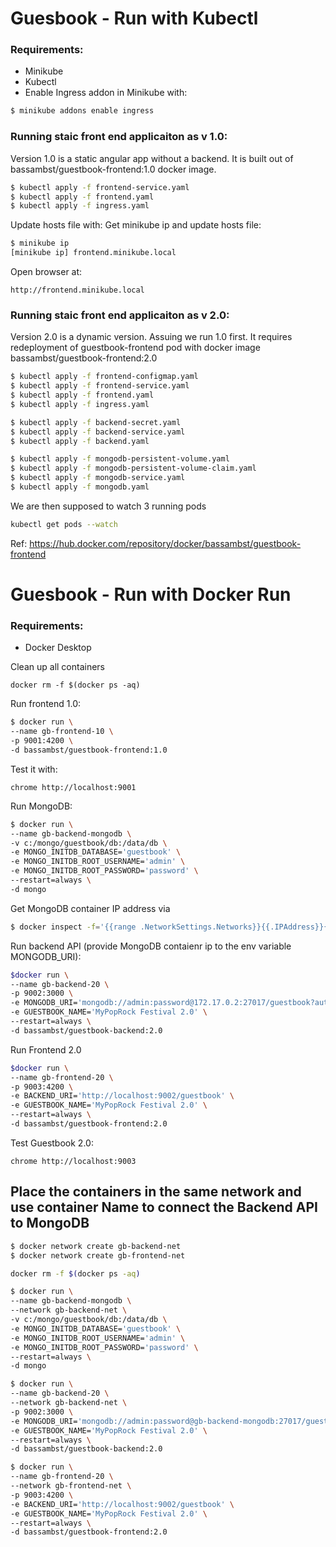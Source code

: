 # Guesbook - Run with Kubectl

### Requirements:
- Minikube
- Kubectl
- Enable Ingress addon in Minikube with: 
```sh
$ minikube addons enable ingress
```

### Running staic front end applicaiton as v 1.0:
Version 1.0 is a static angular app without a backend. It is built out of bassambst/guestbook-frontend:1.0 docker image. 
```sh
$ kubectl apply -f frontend-service.yaml
$ kubectl apply -f frontend.yaml
$ kubectl apply -f ingress.yaml
```
Update hosts file with:
Get minikube ip and update hosts file:
```sh
$ minikube ip
[minikube ip] frontend.minikube.local
```
Open browser at:
```
http://frontend.minikube.local
```
### Running staic front end applicaiton as v 2.0:
Version 2.0 is a dynamic version. Assuing we run 1.0 first. It requires redeployment of guestbook-frontend pod with docker image bassambst/guestbook-frontend:2.0

```sh
$ kubectl apply -f frontend-configmap.yaml
$ kubectl apply -f frontend-service.yaml
$ kubectl apply -f frontend.yaml
$ kubectl apply -f ingress.yaml

$ kubectl apply -f backend-secret.yaml
$ kubectl apply -f backend-service.yaml
$ kubectl apply -f backend.yaml

$ kubectl apply -f mongodb-persistent-volume.yaml
$ kubectl apply -f mongodb-persistent-volume-claim.yaml
$ kubectl apply -f mongodb-service.yaml
$ kubectl apply -f mongodb.yaml
```
We are then supposed to watch 3 running pods
```sh
kubectl get pods --watch
```
Ref:
https://hub.docker.com/repository/docker/bassambst/guestbook-frontend

# Guesbook - Run with Docker Run

### Requirements:
- Docker Desktop

Clean up all containers
```
docker rm -f $(docker ps -aq)
```

Run frontend 1.0:
```sh
$ docker run \
--name gb-frontend-10 \
-p 9001:4200 \
-d bassambst/guestbook-frontend:1.0
```
Test it with:
```
chrome http://localhost:9001
```

Run MongoDB:
```sh
$ docker run \
--name gb-backend-mongodb \
-v c:/mongo/guestbook/db:/data/db \
-e MONGO_INITDB_DATABASE='guestbook' \
-e MONGO_INITDB_ROOT_USERNAME='admin' \
-e MONGO_INITDB_ROOT_PASSWORD='password' \
--restart=always \
-d mongo
```

Get MongoDB container IP address via
```sh
$ docker inspect -f='{{range .NetworkSettings.Networks}}{{.IPAddress}}{{end}}' gb-backend-mongodb
```

Run backend API (provide MongoDB contaienr ip to the env variable MONGODB_URI):
```sh
$docker run \
--name gb-backend-20 \
-p 9002:3000 \
-e MONGODB_URI='mongodb://admin:password@172.17.0.2:27017/guestbook?authSource=admin' \
-e GUESTBOOK_NAME='MyPopRock Festival 2.0' \
--restart=always \
-d bassambst/guestbook-backend:2.0
```

Run Frontend 2.0
```sh
$docker run \
--name gb-frontend-20 \
-p 9003:4200 \
-e BACKEND_URI='http://localhost:9002/guestbook' \
-e GUESTBOOK_NAME='MyPopRock Festival 2.0' \
--restart=always \
-d bassambst/guestbook-frontend:2.0

```
Test Guestbook 2.0:
```
chrome http://localhost:9003
```

## Place the containers in the same network and use container Name to connect the Backend API to MongoDB
```sh
$ docker network create gb-backend-net
$ docker network create gb-frontend-net

docker rm -f $(docker ps -aq)

$ docker run \
--name gb-backend-mongodb \
--network gb-backend-net \
-v c:/mongo/guestbook/db:/data/db \
-e MONGO_INITDB_DATABASE='guestbook' \
-e MONGO_INITDB_ROOT_USERNAME='admin' \
-e MONGO_INITDB_ROOT_PASSWORD='password' \
--restart=always \
-d mongo

$ docker run \
--name gb-backend-20 \
--network gb-backend-net \
-p 9002:3000 \
-e MONGODB_URI='mongodb://admin:password@gb-backend-mongodb:27017/guestbook?authSource=admin' \
-e GUESTBOOK_NAME='MyPopRock Festival 2.0' \
--restart=always \
-d bassambst/guestbook-backend:2.0

$ docker run \
--name gb-frontend-20 \
--network gb-frontend-net \
-p 9003:4200 \
-e BACKEND_URI='http://localhost:9002/guestbook' \
-e GUESTBOOK_NAME='MyPopRock Festival 2.0' \
--restart=always \
-d bassambst/guestbook-frontend:2.0

```
